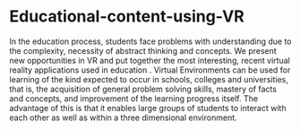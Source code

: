 # Educational-content-using-VR
In the education process, students face problems with understanding due to the complexity, necessity of abstract thinking and concepts.
We present new opportunities in VR and put together the most interesting, recent virtual reality applications used in education .
Virtual Environments can be used for learning of the kind expected to occur in schools, colleges and universities, that is, the acquisition of general problem solving skills, mastery of facts and concepts, and improvement of the learning progress itself.
The advantage of this is that it enables large groups of students to interact with each other as well as within a three dimensional environment.

